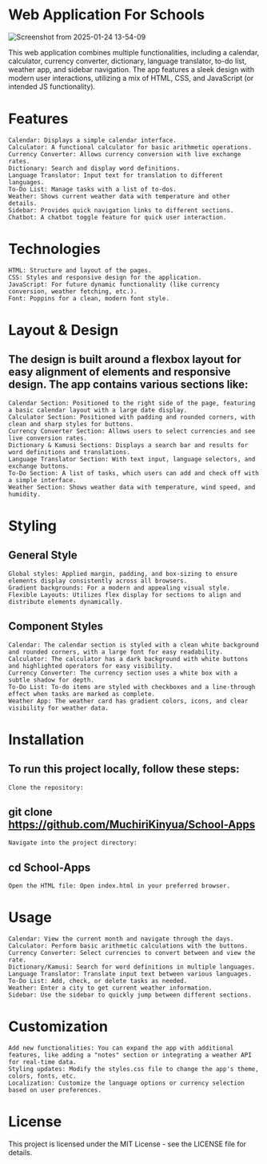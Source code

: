 # Web Application For Schools

![Screenshot from 2025-01-24 13-54-09](https://github.com/user-attachments/assets/ba613ac4-6e81-40e9-8de5-c49cd5932461)

This web application combines multiple functionalities, including a calendar, calculator, currency converter, dictionary, language translator, to-do list, weather app, and sidebar navigation. The app features a sleek design with modern user interactions, utilizing a mix of HTML, CSS, and JavaScript (or intended JS functionality).
# Features

    Calendar: Displays a simple calendar interface.
    Calculator: A functional calculator for basic arithmetic operations.
    Currency Converter: Allows currency conversion with live exchange rates.
    Dictionary: Search and display word definitions.
    Language Translator: Input text for translation to different languages.
    To-Do List: Manage tasks with a list of to-dos.
    Weather: Shows current weather data with temperature and other details.
    Sidebar: Provides quick navigation links to different sections.
    Chatbot: A chatbot toggle feature for quick user interaction.

# Technologies

    HTML: Structure and layout of the pages.
    CSS: Styles and responsive design for the application.
    JavaScript: For future dynamic functionality (like currency conversion, weather fetching, etc.).
    Font: Poppins for a clean, modern font style.

# Layout & Design

## The design is built around a flexbox layout for easy alignment of elements and responsive design. The app contains various sections like:

    Calendar Section: Positioned to the right side of the page, featuring a basic calendar layout with a large date display.
    Calculator Section: Positioned with padding and rounded corners, with clean and sharp styles for buttons.
    Currency Converter Section: Allows users to select currencies and see live conversion rates.
    Dictionary & Kamusi Sections: Displays a search bar and results for word definitions and translations.
    Language Translator Section: With text input, language selectors, and exchange buttons.
    To-Do Section: A list of tasks, which users can add and check off with a simple interface.
    Weather Section: Shows weather data with temperature, wind speed, and humidity.

# Styling
## General Style

    Global styles: Applied margin, padding, and box-sizing to ensure elements display consistently across all browsers.
    Gradient backgrounds: For a modern and appealing visual style.
    Flexible Layouts: Utilizes flex display for sections to align and distribute elements dynamically.

## Component Styles

    Calendar: The calendar section is styled with a clean white background and rounded corners, with a large font for easy readability.
    Calculator: The calculator has a dark background with white buttons and highlighted operators for easy visibility.
    Currency Converter: The currency section uses a white box with a subtle shadow for depth.
    To-Do List: To-do items are styled with checkboxes and a line-through effect when tasks are marked as complete.
    Weather App: The weather card has gradient colors, icons, and clear visibility for weather data.

# Installation

## To run this project locally, follow these steps:

    Clone the repository:

## git clone https://github.com/MuchiriKinyua/School-Apps

    Navigate into the project directory:

## cd School-Apps

    Open the HTML file: Open index.html in your preferred browser.

# Usage

    Calendar: View the current month and navigate through the days.
    Calculator: Perform basic arithmetic calculations with the buttons.
    Currency Converter: Select currencies to convert between and view the rate.
    Dictionary/Kamusi: Search for word definitions in multiple languages.
    Language Translator: Translate input text between various languages.
    To-Do List: Add, check, or delete tasks as needed.
    Weather: Enter a city to get current weather information.
    Sidebar: Use the sidebar to quickly jump between different sections.

# Customization

    Add new functionalities: You can expand the app with additional features, like adding a "notes" section or integrating a weather API for real-time data.
    Styling updates: Modify the styles.css file to change the app's theme, colors, fonts, etc.
    Localization: Customize the language options or currency selection based on user preferences.

# License

This project is licensed under the MIT License - see the LICENSE file for details.
